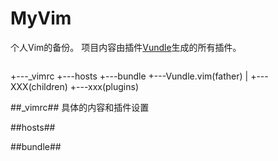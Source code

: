 # MyVim
个人Vim的备份。
项目内容由插件[Vundle](https://github.com/VundleVim/Vundle.vim)生成的所有插件。

>```
+---_vimrc
+---hosts
+---bundle
    +---Vundle.vim(father)
    |   +---XXX(children)
    +---xxx(plugins)

##_vimrc##
具体的内容和插件设置

##hosts##

##bundle##


